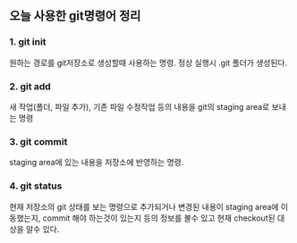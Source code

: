 ## 오늘 사용한 git명령어 정리

### 1. git init
원하는 경로를 git저장소로 생성할때 사용하는 명령. 
정상 실행시 .git 폴더가 생성된다.

### 2. git add
새 작업(폴더, 파일 추가), 기존 파일 수정작업 등의 내용을 git의 staging area로 보내는
명령

### 3. git commit
staging area에 있는 내용을 저장소에 반영하는 명령.

### 4. git status
현재 저장소의 git 상태를 보는 명령으로 추가되거나 변경된 내용이 staging area에 이동했는지, commit 해야 하는것이 있는지 등의 정보를 볼수 있고 현재 checkout된 대상을 알수 있다. 
